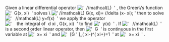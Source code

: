 Given a linear differential operator
!['  //mathcal(L)  '](../dictionary/equation_images/20141.2..png) , the
Green\\'s function
!['  G(x, xi)  '](../dictionary/equation_images/20141.3..png) solves \\
![' //mathcal(L) G(x, xi)= //delta (x- xi); '](../dictionary/equation_images/20141.1..png)
then to solve
!['   //mathcal(L) y=f(x)  '](../dictionary/equation_images/20141.4..png)
we apply the operator
!['    the integral of  d xi , G(x, xi)  '](../dictionary/equation_images/20141.5..png)
to find !['  y(x)  '](../dictionary/equation_images/20141.6..png) . If
!['   //mathcal(L)  '](../dictionary/equation_images/20141.7..png) is a
second order linear operator, then
!['  G  '](../dictionary/equation_images/20141.8..png) is continuous in
the first variable at
!['  x= xi  '](../dictionary/equation_images/20141.9..png) and
!['  [G ' ]\_( xi-)\^( xi+)=1  '](../dictionary/equation_images/20141.10..png)
at !['  x= xi  '](../dictionary/equation_images/20141.11..png) .
